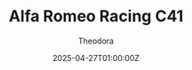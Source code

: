 ---
title: "Alfa Romeo Racing C41"
meta_title: ""
description: "Alfa Romeo Racing C41 2021 for Assetto Corsa by SuzQ"
date: 2025-04-27T01:00:00Z
thumb: QmySt12
mainimage: 2L8UqcX
cargallery: ["JdjfdNi","JdjfdNi", "P14JzDC"]
categories: ["Car"]
author: "Theodora"
tags: ["Alfa Romeo", "F1", "Formula", "Swiss", "F1 2021", "2021", "SuzQ"]
draft: false
link: https://modsfire.com/lSSboMKc0X96uuH
zipsize: "103 MB"
manu: Alfa Romeo
championship: F1 2021
country: Swiss
year: 2021
engine: Ferrari 065/6 V6
class: Formula
drivetrain: RWD
power: 741 bhp 
torque: 521	
mass: 760
speed: "350+"
gb: 8-speed
accel: "- seconds"
creator: SuzQ
# creatorfull: 
creatorlink: https://www.youtube.com/channel/UCtAjMZ7sXmbn2VL0Mitom8Q
version: "1.0"
csp: "0.2.4"
carname: "Alfa Romeo Racing C41"
folder: "F1_Alfaromeo_2021_S2"
livery: "4 included"
r2r: 0
host: ModsFire
# vars: ["Sprint", "Enduro"]
---